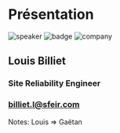 <!-- .slide: class="speaker-slide" -->

# Présentation

![speaker](./assets/images/lb.png)
![badge](./assets/images/Terraform-Associate-Badge-transp.png)
![company](./assets/images/logo-SFEIR-blanc.png)

<h2>Louis <span>Billiet</span></h2>

### Site Reliability Engineer
<!-- .element: class="icon-rule icon-first" -->

### billiet.l@sfeir.com
<!-- .element: class="icon-phone icon-second" -->

Notes: Louis => Gaëtan
